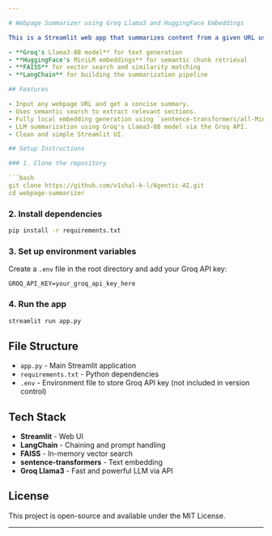 ```yaml
---

# Webpage Summarizer using Groq Llama3 and HuggingFace Embeddings

This is a Streamlit web app that summarizes content from a given URL using:

- **Groq's Llama3-8B model** for text generation
- **HuggingFace's MiniLM embeddings** for semantic chunk retrieval
- **FAISS** for vector search and similarity matching
- **LangChain** for building the summarization pipeline

## Features

- Input any webpage URL and get a concise summary.
- Uses semantic search to extract relevant sections.
- Fully local embedding generation using `sentence-transformers/all-MiniLM-L6-v2`.
- LLM summarization using Groq's Llama3-8B model via the Groq API.
- Clean and simple Streamlit UI.

## Setup Instructions

### 1. Clone the repository

```bash
git clone https://github.com/v1shal-k-l/Agentic-AI.git
cd webpage-summarizer
```

### 2. Install dependencies

```bash
pip install -r requirements.txt
```

### 3. Set up environment variables

Create a `.env` file in the root directory and add your Groq API key:

```env
GROQ_API_KEY=your_groq_api_key_here
```

### 4. Run the app

```bash
streamlit run app.py
```

## File Structure

- `app.py` - Main Streamlit application
- `requirements.txt` - Python dependencies
- `.env` - Environment file to store Groq API key (not included in version control)

## Tech Stack

- **Streamlit** - Web UI
- **LangChain** - Chaining and prompt handling
- **FAISS** - In-memory vector search
- **sentence-transformers** - Text embedding
- **Groq Llama3** - Fast and powerful LLM via API

## License

This project is open-source and available under the MIT License.

---
```

